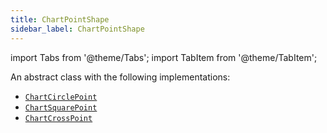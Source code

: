 ```yaml
---
title: ChartPointShape
sidebar_label: ChartPointShape
---
```

import Tabs from '@theme/Tabs';
import TabItem from '@theme/TabItem';

An abstract class with the following implementations:

- [`ChartCirclePoint`](/docs/reference/types/chartcirclepoint)
- [`ChartSquarePoint`](/docs/reference/types/chartsquarepoint)
- [`ChartCrossPoint`](/docs/reference/types/chartcrosspoint)